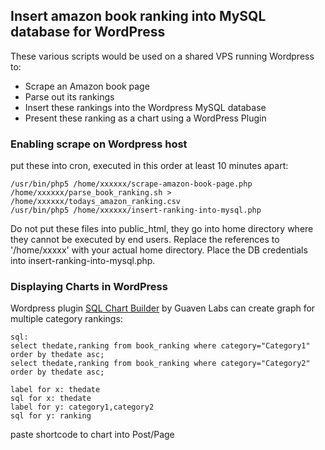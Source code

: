 ## Insert amazon book ranking into MySQL database for WordPress

These various scripts would be used on a shared VPS running Wordpress to:
  * Scrape an Amazon book page
  * Parse out its rankings
  * Insert these rankings into the Wordpress MySQL database
  * Present these ranking as a chart using a WordPress Plugin

### Enabling scrape on Wordpress host

put these into cron, executed in this order at least 10 minutes apart:

	/usr/bin/php5 /home/xxxxxx/scrape-amazon-book-page.php
	/home/xxxxxx/parse_book_ranking.sh > /home/xxxxxx/todays_amazon_ranking.csv
	/usr/bin/php5 /home/xxxxxx/insert-ranking-into-mysql.php

Do not put these files into public_html, they go into home directory where they cannot be executed by end users.
Replace the references to '/home/xxxxx' with your actual home directory.
Place the DB credentials into insert-ranking-into-mysql.php.


### Displaying Charts in WordPress

Wordpress plugin [SQL Chart Builder](https://wordpress.org/plugins/sql-chart-builder/) by Guaven Labs can create graph for multiple category rankings:

	sql:
	select thedate,ranking from book_ranking where category="Category1" order by thedate asc;
	select thedate,ranking from book_ranking where category="Category2" order by thedate asc;

	label for x: thedate
	sql for x: thedate
	label for y: category1,category2
	sql for y: ranking

paste shortcode to chart into Post/Page
